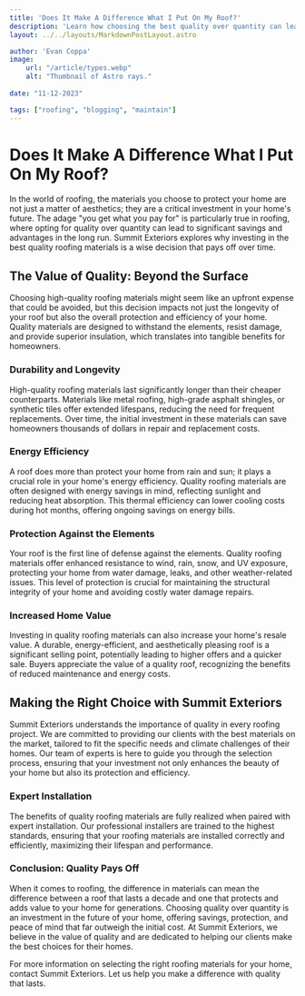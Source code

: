 ```yaml
---
title: 'Does It Make A Difference What I Put On My Roof?'
description: 'Learn how choosing the best quality over quantity can lead to significant savings, enhance durability, and provide lasting protection against the unpredictable Rochester weather. Discover the long-term benefits of selecting premium roofing solutions with Summit Exteriors, your trusted Rochester roofing experts.'
layout: ../../layouts/MarkdownPostLayout.astro

author: 'Evan Coppa'
image:
    url: "/article/types.webp"
    alt: "Thumbnail of Astro rays."
    
date: "11-12-2023"

tags: ["roofing", "blogging", "maintain"]
---
```


 # Does It Make A Difference What I Put On My Roof?

In the world of roofing, the materials you choose to protect your home are not just a matter of aesthetics; they are a critical investment in your home's future. The adage "you get what you pay for" is particularly true in roofing, where opting for quality over quantity can lead to significant savings and advantages in the long run. Summit Exteriors explores why investing in the best quality roofing materials is a wise decision that pays off over time.

## The Value of Quality: Beyond the Surface

Choosing high-quality roofing materials might seem like an upfront expense that could be avoided, but this decision impacts not just the longevity of your roof but also the overall protection and efficiency of your home. Quality materials are designed to withstand the elements, resist damage, and provide superior insulation, which translates into tangible benefits for homeowners.

### Durability and Longevity

High-quality roofing materials last significantly longer than their cheaper counterparts. Materials like metal roofing, high-grade asphalt shingles, or synthetic tiles offer extended lifespans, reducing the need for frequent replacements. Over time, the initial investment in these materials can save homeowners thousands of dollars in repair and replacement costs.

### Energy Efficiency

A roof does more than protect your home from rain and sun; it plays a crucial role in your home's energy efficiency. Quality roofing materials are often designed with energy savings in mind, reflecting sunlight and reducing heat absorption. This thermal efficiency can lower cooling costs during hot months, offering ongoing savings on energy bills.

### Protection Against the Elements

Your roof is the first line of defense against the elements. Quality roofing materials offer enhanced resistance to wind, rain, snow, and UV exposure, protecting your home from water damage, leaks, and other weather-related issues. This level of protection is crucial for maintaining the structural integrity of your home and avoiding costly water damage repairs.

### Increased Home Value

Investing in quality roofing materials can also increase your home's resale value. A durable, energy-efficient, and aesthetically pleasing roof is a significant selling point, potentially leading to higher offers and a quicker sale. Buyers appreciate the value of a quality roof, recognizing the benefits of reduced maintenance and energy costs.

## Making the Right Choice with Summit Exteriors

Summit Exteriors understands the importance of quality in every roofing project. We are committed to providing our clients with the best materials on the market, tailored to fit the specific needs and climate challenges of their homes. Our team of experts is here to guide you through the selection process, ensuring that your investment not only enhances the beauty of your home but also its protection and efficiency.

### Expert Installation

The benefits of quality roofing materials are fully realized when paired with expert installation. Our professional installers are trained to the highest standards, ensuring that your roofing materials are installed correctly and efficiently, maximizing their lifespan and performance.

### Conclusion: Quality Pays Off

When it comes to roofing, the difference in materials can mean the difference between a roof that lasts a decade and one that protects and adds value to your home for generations. Choosing quality over quantity is an investment in the future of your home, offering savings, protection, and peace of mind that far outweigh the initial cost. At Summit Exteriors, we believe in the value of quality and are dedicated to helping our clients make the best choices for their homes.

For more information on selecting the right roofing materials for your home, contact Summit Exteriors. Let us help you make a difference with quality that lasts.
